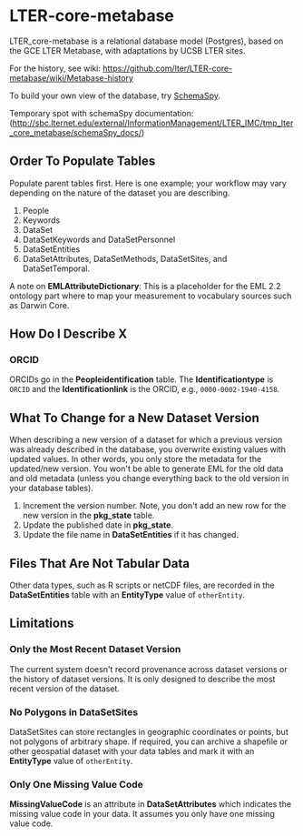 # LTER-core-metabase

LTER_core-metabase is a relational database model (Postgres), based on the GCE LTER Metabase, with adaptations by UCSB LTER sites.

For the history, see wiki:
https://github.com/lter/LTER-core-metabase/wiki/Metabase-history

To build your own view of the database, try [SchemaSpy](ERD/how_to_schemaSpy).

Temporary spot with schemaSpy documentation: 
(http://sbc.lternet.edu/external/InformationManagement/LTER_IMC/tmp_lter_core_metabase/schemaSpy_docs/)


## Order To Populate Tables

Populate parent tables first. Here is one example; your workflow may vary depending on the nature of the dataset you are describing.

1. People
2. Keywords
3. DataSet
4. DataSetKeywords and DataSetPersonnel
5. DataSetEntities
6. DataSetAttributes, DataSetMethods, DataSetSites, and DataSetTemporal.

A note on **EMLAttributeDictionary**: This is a placeholder for the EML 2.2 ontology part where to map your measurement to vocabulary sources such as Darwin Core.

## How Do I Describe X

### ORCID

ORCIDs go in the **Peopleidentification** table. The **Identificationtype** is `ORCID` and the **Identificationlink** is the ORCID, e.g., `0000-0002-1940-4158`.

## What To Change for a New Dataset Version

When describing a new version of a dataset for which a previous version was already described in the database, you overwrite existing values with updated values. In other words, you only store the metadata for the updated/new version. You won't be able to generate EML for the old data and old metadata (unless you change everything back to the old version in your database tables).

1. Increment the version number. Note, you don't add an new row for the new version in the **pkg_state** table.
2. Update the published date in **pkg_state**.
3. Update the file name in **DataSetEntities** if it has changed.

## Files That Are Not Tabular Data

Other data types, such as R scripts or netCDF files, are recorded in the **DataSetEntities** table with an **EntityType** value of `otherEntity`.

## Limitations

### Only the Most Recent Dataset Version

The current system doesn't record provenance across dataset versions or the history of dataset versions. It is only designed to describe the most recent version of the dataset.

### No Polygons in DataSetSites

DataSetSites can store rectangles in geographic coordinates or points, but not polygons of arbitrary shape.  If required, you can archive a shapefile or other geospatial dataset with your data tables and mark it with an **EntityType** value of `otherEntity`.

### Only One Missing Value Code

**MissingValueCode** is an attribute in **DataSetAttributes** which indicates the missing value code in your data. It assumes you only have one missing value code.